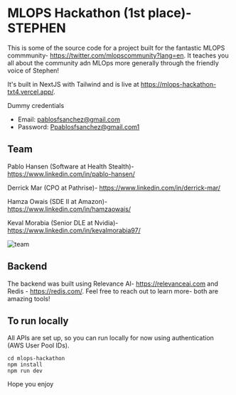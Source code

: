 # MLOPS Hackathon (1st place)- STEPHEN

This is some of the source code for a project built for the fantastic MLOPS commmunity- https://twitter.com/mlopscommunity?lang=en. It teaches you all about the community adn MLOps more generally through the friendly voice of Stephen!

It's built in NextJS with Tailwind and is live at https://mlops-hackathon-txt4.vercel.app/.

Dummy credentials
- Email: pablosfsanchez@gmail.com
- Password: Ppablosfsanchez@gmail.com1

## Team

Pablo Hansen (Software at Health Stealth)- https://www.linkedin.com/in/pablo-hansen/

Derrick Mar (CPO at Pathrise)- https://www.linkedin.com/in/derrick-mar/

Hamza Owais (SDE II at Amazon)- https://www.linkedin.com/in/hamzaowais/

Keval Morabia (Senior DLE at Nvidia)- https://www.linkedin.com/in/kevalmorabia97/

![team](https://github.com/pablojosecode/mlops-hackathon/assets/92952901/ef481424-ab1d-4ac1-a472-c50560313629)

## Backend

The backend was built using Relevance AI- https://relevanceai.com and Redis - https://redis.com/. Feel free to reach out to learn more- both are amazing tools!

## To run locally

All APIs are set up, so you can run locally for now using authentication (AWS User Pool IDs).

```
cd mlops-hackathon
npm install
npm run dev
```

Hope you enjoy
